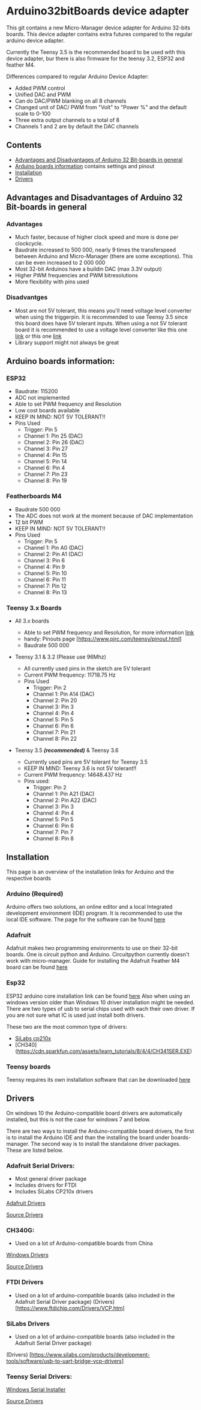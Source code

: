 # Arduino32bitBoards device adapter
This git contains a new Micro-Manager device adapter for Arduino 32-bits boards.
This device adapter contains extra futures compared to the regular arduino device adapter.

Currently the Teensy 3.5 is the recommended board to be used with this device adapter, bur there is also firmware for the teensy 3.2, ESP32 and feather M4.

Differences compared to regular Arduino Device Adapter:
* Added PWM control
* Unified DAC and PWM
* Can do DAC/PWM blanking on all 8 channels
* Changed unit of DAC/ PWM from "Volt" to "Power %" and the default scale to 0-100
* Three extra output channels to a total of 8
* Channels 1 and 2 are by default the DAC channels

## Contents
  - [Advantages and Disadvantages of Arduino 32 Bit-boards in general](advantages-and-disadvantages-of-Arduino-32-bit-boards-in-general)
  - [Arduino boards information](#arduino-boards-information) contains settings and pinout
  - [Installation](#installation)
  - [Drivers](#drivers)
  
## Advantages and Disadvantages of Arduino 32 Bit-boards in general
### Advantages
* Much faster, because of higher clock speed and more is done per clockcycle.
* Baudrate increased to 500 000, nearly 9 times the transferspeed between Arduino and Micro-Manager (there are some exceptions). This can be even increased to 2 000 000
* Most 32-bit Arduinos have a buildin DAC (max 3.3V output)
* Higher PWM frequencies and PWM bitresolutions
* More flexibility with pins used

### Disadvantges
* Most are not 5V tolerant, this means you'll need voltage level converter when using the triggerpin. It is recommended to use Teensy 3.5 since this board does have 5V tolerant inputs. When using a not 5V tolerant board it is recommended to use a voltage level converter like this one [link](https://www.adafruit.com/product/757) or this one [link](https://www.sparkfun.com/products/12009)
* Library support might not always be great


## Arduino boards information:
### ESP32
- Baudrate: 115200
- ADC not implemented
- Able to set PWM frequency and Resolution
- Low cost boards available
- KEEP IN MIND: NOT 5V TOLERANT!!
- Pins Used
  - Trigger: Pin 5
  - Channel 1: Pin 25 (DAC)
  - Channel 2: Pin 26 (DAC)
  - Channel 3: Pin 27
  - Channel 4: Pin 15
  - Channel 5: Pin 14
  - Channel 6: Pin 4
  - Channel 7: Pin 23
  - Channel 8: Pin 19
  
### Featherboards M4
- Baudrate 500 000
- The ADC does not work at the moment because of DAC implementation
- 12 bit PWM
- KEEP IN MIND: NOT 5V TOLERANT!!
- Pins Used
  - Trigger: Pin 5
  - Channel 1: Pin A0 (DAC)
  - Channel 2: Pin A1 (DAC)
  - Channel 3: Pin 6
  - Channel 4: Pin 9
  - Channel 5: Pin 10
  - Channel 6: Pin 11
  - Channel 7: Pin 12
  - Channel 8: Pin 13
 
 
### Teensy 3.x Boards
* All 3.x boards
  - Able to set PWM frequency and Resolution, for more information [link](https://www.pjrc.com/teensy/td_pulse.html)
  - handy: Pinouts page [https://www.pjrc.com/teensy/pinout.html]
  - Baudrate 500 000
 
* Teensy 3.1 & 3.2 (Please use 96Mhz)
  - All currently used pins in the sketch are 5V tolerant
  - Current PWM frequency: 11718.75 Hz
  - Pins Used
    - Trigger: Pin 2
    - Channel 1: Pin A14 (DAC)
    - Channel 2: Pin 20
    - Channel 3: Pin 3
    - Channel 4: Pin 4
    - Channel 5: Pin 5
    - Channel 6: Pin 6
    - Channel 7: Pin 21
    - Channel 8: Pin 22

* Teensy 3.5 **_(recommended)_** & Teensy 3.6
   - Currently used pins are 5V tolerant for Teensy 3.5
  - KEEP IN MIND: Teensy 3.6 is not 5V tolerant!!
  - Current PWM frequency: 14648.437 Hz
  - Pins used:
    - Trigger: Pin 2
    - Channel 1: Pin A21 (DAC)
    - Channel 2: Pin A22 (DAC)
    - Channel 3: Pin 3
    - Channel 4: Pin 4
    - Channel 5: Pin 5
    - Channel 6: Pin 6
    - Channel 7: Pin 7
    - Channel 8: Pin 8

## Installation
This page is an overview of the installation links for Arduino and the respective boards

### Arduino (Required)
Arduino offers two solutions, an online editor and a local Integrated development environment (IDE) program.
It is recommended to use the local IDE software.
The page for the software can be found [here](https://www.arduino.cc/en/Main/Software)

### Adafruit
Adafruit makes two programming environments to use on their 32-bit boards. One is circuit python and Arduino. Circuitpython currently doesn't work with micro-manager.
Guide for installing the Adafruit Feather M4 board can be found [here](https://learn.adafruit.com/adafruit-feather-m4-express-atsamd51/setup)

### Esp32
ESP32 arduino core installation link can be found [here](https://github.com/espressif/arduino-esp32/blob/master/docs/arduino-ide/boards_manager.md)
Also when using an windows version older than Windows 10 driver installation might be needed. There are two types of usb to serial chips used with each their own driver. If you are not sure what IC is used just install both drivers.

These two are the most common type of drivers:
* [SiLabs cp210x](https://www.silabs.com/products/development-tools/software/usb-to-uart-bridge-vcp-drivers)
* [CH340] (https://cdn.sparkfun.com/assets/learn_tutorials/8/4/4/CH341SER.EXE)

### Teensy boards
Teensy requires its own installation software that can be downloaded [here](https://www.pjrc.com/teensy/td_download.html)

## Drivers
On windows 10 the Arduino-compatible board drivers are automatically installed, but this is not the case for windows 7 and below.

There are two ways to install the Arduino-compatible board drivers, the first is to install the Arduino IDE and than the installing the board under boards-manager. The second way is to install the standalone driver packages. These are listed below.

### Adafruit Serial Drivers:
* Most general driver package
* Includes drivers for FTDI
* Includes SiLabs CP210x drivers

[Adafruit Drivers](https://github.com/adafruit/Adafruit_Windows_Drivers/releases/latest)

[Source Drivers](https://learn.adafruit.com/adafruit-arduino-ide-setup/windows-driver-installation)

### CH340G:
* Used on a lot of Arduino-compatible boards from China

[Windows Drivers](https://cdn.sparkfun.com/assets/learn_tutorials/8/4/4/CH341SER.EXE)

[Source Drivers](https://www.sparkfun.com/products/14050)

### FTDI Drivers
* Used on a lot of arduino-compatible boards (also included in the Adafruit Serial Driver package)
(Drivers)[https://www.ftdichip.com/Drivers/VCP.htm]

### SiLabs Drivers
* Used on a lot of arduino-compatible boards (also included in the Adafruit Serial Driver package)

(Drivers) [https://www.silabs.com/products/development-tools/software/usb-to-uart-bridge-vcp-drivers]

### Teensy Serial Drivers:
[Windows Serial Installer](https://www.pjrc.com/teensy/serial_install.exe)

[Source Drivers](https://www.pjrc.com/teensy/td_download.html)
